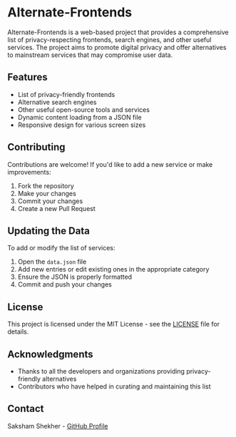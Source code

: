 # Alternate-Frontends

Alternate-Frontends is a web-based project that provides a comprehensive list of privacy-respecting frontends, search engines, and other useful services. The project aims to promote digital privacy and offer alternatives to mainstream services that may compromise user data.

## Features

- List of privacy-friendly frontends
- Alternative search engines
- Other useful open-source tools and services
- Dynamic content loading from a JSON file
- Responsive design for various screen sizes

## Contributing

Contributions are welcome! If you'd like to add a new service or make improvements:

1. Fork the repository
2. Make your changes
3. Commit your changes
4. Create a new Pull Request

## Updating the Data

To add or modify the list of services:

1. Open the `data.json` file
2. Add new entries or edit existing ones in the appropriate category
3. Ensure the JSON is properly formatted
4. Commit and push your changes

## License

This project is licensed under the MIT License - see the [LICENSE](LICENSE) file for details.

## Acknowledgments

- Thanks to all the developers and organizations providing privacy-friendly alternatives
- Contributors who have helped in curating and maintaining this list

## Contact

Saksham Shekher - [GitHub Profile](https://github.com/OshekharO)
